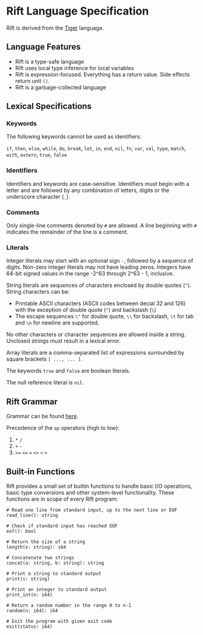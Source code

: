 # Rift Language Specification

Rift is derived from the [Tiger](https://www.lrde.epita.fr/~tiger//tiger.pdf)
language.

## Language Features

- Rift is a type-safe language
- Rift uses local type inference for local variables
- Rift is expression-focused. Everything has a return value. Side effects return unit `()`.
- Rift is a garbage-collected language

## Lexical Specifications

### Keywords

The following keywords cannot be used as identifiers:

`if`, `then`, `else`, `while`, `do`, `break`, `let`, `in`, `end`, `nil`, `fn`, `var`, `val`, `type`, `match`, `with`, `extern`, `true`, `false`

### Identifiers

Identifiers and keywords are case-sensitive. Identifiers must begin with a letter
and are followed by any combination of letters, digits or the underscore character (`_`).

### Comments

Only single-line comments denoted by `#` are allowed. A line beginning with `#`
indicates the remainder of the line is a comment.

### Literals

Integer literals may start with an optional sign `-`, followed by a sequence of digits.
Non-zero integer literals may not have leading zeros. Integers have 64-bit signed
values in the range -2^63 through 2^63 - 1, inclusive.

String literals are sequences of characters enclosed by double quotes (`"`).
String characters can be:

- Printable ASCII characters (ASCII codes between decial 32 and 126) with the exception of double quote (`"`) and backslash (`\`)
- The escape sequences `\"` for double quote, `\\` for backslash, `\t` for tab and `\n` for newline are supported.

No other characters or character sequences are allowed inside a string. Unclosed
strings must result in a lexical error.

Array literals are a comma-separated list of expressions surrounded by square
brackets `[ ..., ... ]`.

The keywords `true` and `false` are boolean literals.

The null reference literal is `nil`.

## Rift Grammar

Grammar can be found [here](../src/main/antlr/RiftParser.g4).

Precedence of the `op` operators (high to low):

1. `*` `/`
2. `+` `-`
3. `>=` `<=` `=` `<>` `<` `>`

## Built-in Functions

Rift provides a small set of builtin functions to handle basic I/O operations,
basic type conversions and other system-level functionality. These functions are
in scope of every Rift program:

```
# Read one line from standard input, up to the next line or EOF
read_line(): string

# Check if standard input has reached EOF
eof(): bool

# Return the size of a string
length(s: string): i64

# Concatenate two strings
concat(a: string, b: string): string

# Print a string to standard output
print(s: string)

# Print an integer to standard output
print_int(n: i64)

# Return a random number in the range 0 to n-1
random(n: i64): i64

# Exit the program with given exit code
exit(status: i64)
```
